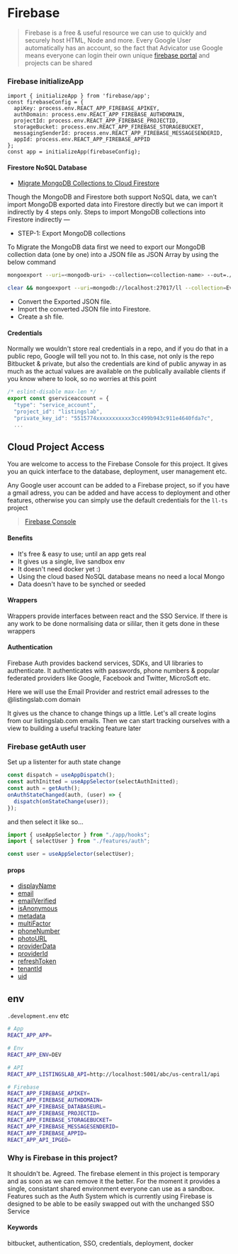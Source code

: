 # Firebase

> Firebase is a free & useful resource we can use to quickly and securely host HTML, Node and more. Every Google User automatically has an account, so the fact that Advicator use Google means everyone can login their own unique [firebase portal](https://console.firebase.google.com/) and projects can be shared

### Firebase initializeApp

```
import { initializeApp } from 'firebase/app';
const firebaseConfig = {
  apiKey: process.env.REACT_APP_FIREBASE_APIKEY,
  authDomain: process.env.REACT_APP_FIREBASE_AUTHDOMAIN,
  projectId: process.env.REACT_APP_FIREBASE_PROJECTID,
  storageBucket: process.env.REACT_APP_FIREBASE_STORAGEBUCKET,
  messagingSenderId: process.env.REACT_APP_FIREBASE_MESSAGESENDERID,
  appId: process.env.REACT_APP_FIREBASE_APPID
};
const app = initializeApp(firebaseConfig);
```

#### Firestore NoSQL Database

- [Migrate MongoDB Collections to Cloud Firestore](https://medium.com/@dev.prasenjitsaha/migrate-mongodb-data-to-cloud-firestore-79a68ee18aa3)

Though the MongoDB and Firestore both support NoSQL data, we can’t import MongoDB exported data into Firestore directly but we can import it indirectly by 4 steps only.
Steps to import MongoDB collections into Firestore indirectly —

- STEP-1: Export MongoDB collections

To Migrate the MongoDB data first we need to export our MongoDB collection data (one by one) into a JSON file as JSON Array by using the below command

```bash
mongoexport --uri=<mongodb-uri> --collection=<collection-name> --out=./<output-directory-name>/<collection-name>.json --jsonArray

clear && mongoexport --uri=mongodb://localhost:27017/ll --collection=Events --out=/Users/milky/Desktop/ll_Mongo/Events.json --jsonArray

```

- Convert the Exported JSON file.
- Import the converted JSON file into Firestore.
- Create a sh file.

#### Credentials

Normally we wouldn't store real credentials in a repo, and if you do that in a public repo, Google will tell you not to. In this case, not only is the repo Bitbucket & private, but also the credentials are kind of public anyway in as much as the actual values are available on the publically available clients if you know where to look, so no worries at this point

```javascript
/* eslint-disable max-len */
export const gserviceaccount = {
  "type": "service_account",
  "project_id": "listingslab",
  "private_key_id": "5515774xxxxxxxxxxx3cc499b943c911e4640fda7c",
  ...
```

## Cloud Project Access

You are welcome to access to the Firebase Console for this project. It gives you an quick interface to the database, deployment, user management etc.

Any Google user account can be added to a Firebase project, so if you have a gmail adress, you can be added and have access to deployment and other features, otherwise you can simply use the default credentials for the `ll-ts` project

> [Firebase Console](https://console.firebase.google.com)

#### Benefits

- It's free & easy to use; until an app gets real
- It gives us a single, live sandbox env
- It doesn't need docker yet :)
- Using the cloud based NoSQL database means no need a local Mongo
- Data doesn't have to be synched or seeded

#### Wrappers

Wrappers provide interfaces between react and the SSO Service. If there is any work to be done normalising data or sililar, then it gets done in these wrappers

#### Authentication

Firebase Auth provides backend services, SDKs, and UI libraries to authenticate. It authenticates with passwords, phone numbers & popular federated providers like Google, Facebook and Twitter, MicroSoft etc.

Here we will use the Email Provider and restrict email adresses to the @listingslab.com domain

It gives us the chance to change things up a little. Let's all create logins from our listingslab.com emails. Then we can start tracking ourselves with a view to building a useful tracking feature later

### Firebase getAuth user

Set up a listenter for auth state change

```javascript
const dispatch = useAppDispatch();
const authInitted = useAppSelector(selectAuthInitted);
const auth = getAuth();
onAuthStateChanged(auth, (user) => {
  dispatch(onStateChange(user));
});
```

and then select it like so...

```javascript
import { useAppSelector } from "./app/hooks";
import { selectUser } from "./features/auth";

const user = useAppSelector(selectUser);
```

#### props

- [displayName](https://firebase.google.com/docs/reference/js/v8/firebase.User#displayname)
- [email](https://firebase.google.com/docs/reference/js/v8/firebase.User#email)
- [emailVerified](https://firebase.google.com/docs/reference/js/v8/firebase.User#emailverified)
- [isAnonymous](https://firebase.google.com/docs/reference/js/v8/firebase.User#isanonymous)
- [metadata](https://firebase.google.com/docs/reference/js/v8/firebase.User#metadata)
- [multiFactor](https://firebase.google.com/docs/reference/js/v8/firebase.User#multifactor)
- [phoneNumber](https://firebase.google.com/docs/reference/js/v8/firebase.User#phonenumber)
- [photoURL](https://firebase.google.com/docs/reference/js/v8/firebase.User#photourl)
- [providerData](https://firebase.google.com/docs/reference/js/v8/firebase.User#providerdata)
- [providerId](https://firebase.google.com/docs/reference/js/v8/firebase.User#providerid)
- [refreshToken](https://firebase.google.com/docs/reference/js/v8/firebase.User#refreshtoken)
- [tenantId](https://firebase.google.com/docs/reference/js/v8/firebase.User#tenantid)
- [uid](https://firebase.google.com/docs/reference/js/v8/firebase.User#uid)

## env

`.development.env` etc

```bash
# App
REACT_APP_APP=

# Env
REACT_APP_ENV=DEV

# API
REACT_APP_LISTINGSLAB_API=http://localhost:5001/abc/us-central1/api

# Firebase
REACT_APP_FIREBASE_APIKEY=
REACT_APP_FIREBASE_AUTHDOMAIN=
REACT_APP_FIREBASE_DATABASEURL=
REACT_APP_FIREBASE_PROJECTID=
REACT_APP_FIREBASE_STORAGEBUCKET=
REACT_APP_FIREBASE_MESSAGESENDERID=
REACT_APP_FIREBASE_APPID=
REACT_APP_API_IPGEO=
```

### Why is Firebase in this project?

It shouldn't be. Agreed. The firebase element in this project is temporary and as soon as we can remove it the better. For the moment it provides a single, consistant shared environment everyone can use as a sandbox. Features such as the Auth System which is currently using Firebase is designed to be able to be easily swapped out with the unchanged SSO Service

#### Keywords

bitbucket, authentication, SSO, credentials, deployment, docker
